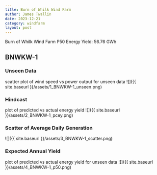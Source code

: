 ```yaml
---
title: Burn of Whilk Wind Farm
author: James Twallin
date: 2023-12-21
category: windfarm
layout: post
---
```

Burn of Whilk Wind Farm P50 Energy Yield: 56.76 GWh

BNWKW-1
-------------
### Unseen Data 
scatter plot of wind speed vs power output for unseen data
![]({{ site.baseurl }}/assets/1_BNWKW-1_unseen.png)
### Hindcast 
plot of predicted vs actual energy yield
![]({{ site.baseurl }}/assets/2_BNWKW-1_pcey.png)
### Scatter of Average Daily Generation 

![]({{ site.baseurl }}/assets/3_BNWKW-1_scatter.png)
### Expected Annual Yield 
plot of predicted vs actual energy yield for unseen data
![]({{ site.baseurl }}/assets/4_BNWKW-1_p50.png)

